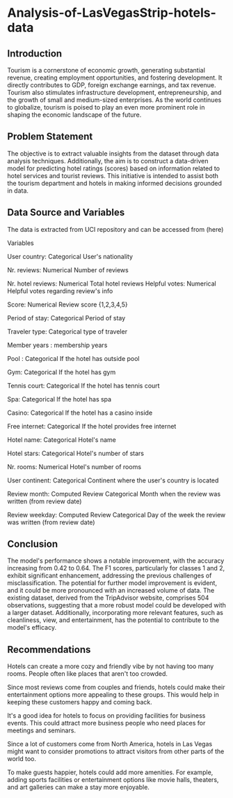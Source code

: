 # Analysis-of-LasVegasStrip-hotels-data
## Introduction
Tourism is a cornerstone of economic growth, generating substantial revenue, creating employment opportunities, and fostering development. It directly contributes to GDP, foreign exchange earnings, and tax revenue. Tourism also stimulates infrastructure development, entrepreneurship, and the growth of small and medium-sized enterprises. As the world continues to globalize, tourism is poised to play an even more prominent role in shaping the economic landscape of the future.

## Problem Statement
The objective is to extract valuable insights from the dataset through data analysis techniques. Additionally, the aim is to construct a data-driven model for predicting hotel ratings (scores) based on information related to hotel services and tourist reviews. This initiative is intended to assist both the tourism department and hotels in making informed decisions grounded in data.

## Data Source and Variables
The data is extracted from UCI repository and can be accessed from (here)

Variables

User country: Categorical User's nationality

Nr. reviews: Numerical Number of reviews

Nr. hotel reviews: Numerical Total hotel reviews Helpful votes: Numerical Helpful votes regarding review's info

Score: Numerical Review score {1,2,3,4,5}

Period of stay: Categorical Period of stay

Traveler type: Categorical type of traveler

Member years : membership years

Pool : Categorical If the hotel has outside pool

Gym: Categorical If the hotel has gym

Tennis court: Categorical If the hotel has tennis court

Spa: Categorical If the hotel has spa

Casino: Categorical If the hotel has a casino inside

Free internet: Categorical If the hotel provides free internet

Hotel name: Categorical Hotel's name

Hotel stars: Categorical Hotel's number of stars

Nr. rooms: Numerical Hotel's number of rooms

User continent: Categorical Continent where the user's country is located

Review month: Computed Review Categorical Month when the review was written (from review date)

Review weekday: Computed Review Categorical Day of the week the review was written (from review date)

## Conclusion
The model's performance shows a notable improvement, with the accuracy increasing from 0.42 to 0.64. The F1 scores, particularly for classes 1 and 2, exhibit significant enhancement, addressing the previous challenges of misclassification. The potential for further model improvement is evident, and it could be more pronounced with an increased volume of data. The existing dataset, derived from the TripAdvisor website, comprises 504 observations, suggesting that a more robust model could be developed with a larger dataset. Additionally, incorporating more relevant features, such as cleanliness, view, and entertainment, has the potential to contribute to the model's efficacy.

## Recommendations
Hotels can create a more cozy and friendly vibe by not having too many rooms. People often like places that aren't too crowded.

Since most reviews come from couples and friends, hotels could make their entertainment options more appealing to these groups. This would help in keeping these customers happy and coming back.

It's a good idea for hotels to focus on providing facilities for business events. This could attract more business people who need places for meetings and seminars.

Since a lot of customers come from North America, hotels in Las Vegas might want to consider promotions to attract visitors from other parts of the world too.

To make guests happier, hotels could add more amenities. For example, adding sports facilities or entertainment options like movie halls, theaters, and art galleries can make a stay more enjoyable.

